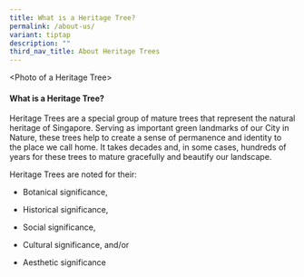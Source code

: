 ```yaml
---
title: What is a Heritage Tree?
permalink: /about-us/
variant: tiptap
description: ""
third_nav_title: About Heritage Trees
---
```

<p>&lt;Photo of a Heritage Tree&gt;</p>
<h4><strong>What is a Heritage Tree?</strong></h4>
<p>Heritage Trees are a special group of mature trees that represent the
natural heritage of Singapore. Serving as important green landmarks of
our City in Nature, these trees help to create a sense of permanence and
identity to the place we call home. It takes decades and, in some cases,
hundreds of years for these trees to mature gracefully and beautify our
landscape.</p>
<p>Heritage Trees are noted for their:</p>
<ul data-tight="true" class="tight">
<li>
<p>Botanical significance,</p>
</li>
<li>
<p>Historical significance,</p>
</li>
<li>
<p>Social significance,</p>
</li>
<li>
<p>Cultural significance, and/or</p>
</li>
<li>
<p>Aesthetic significance</p>
<p></p>
</li>
</ul>
<p></p>